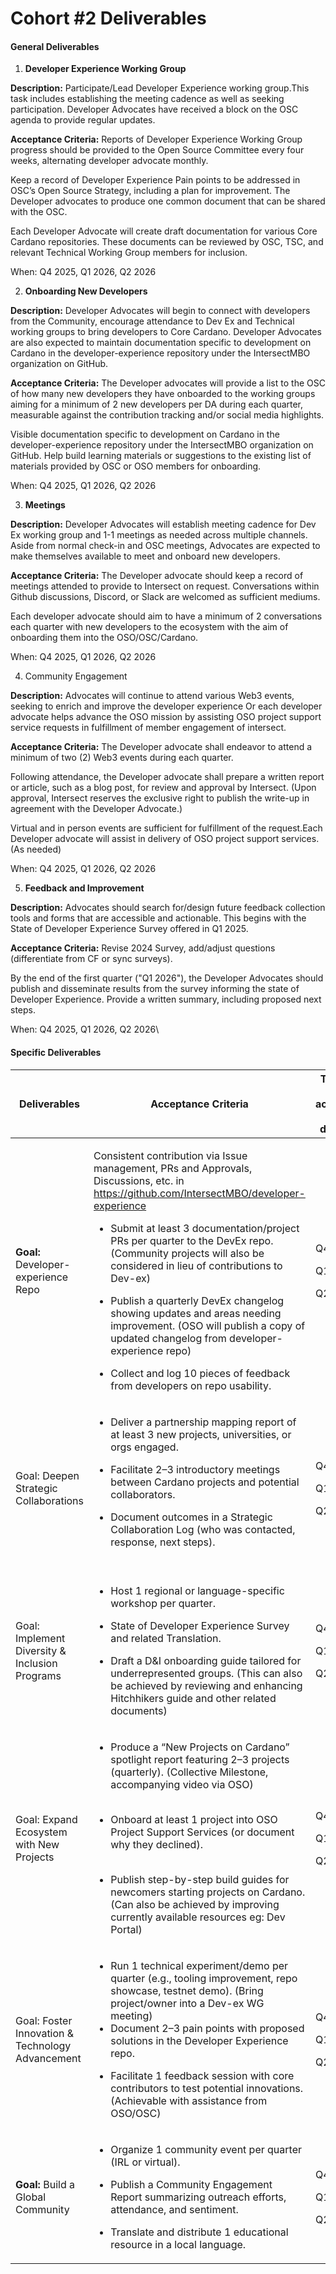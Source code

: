 # Cohort #2 Deliverables

#### General Deliverables

1. **Developer Experience Working Group**

**Description:** Participate/Lead Developer Experience working group.This task includes establishing the meeting cadence as well as seeking participation. Developer Advocates have received a block on the OSC agenda to provide regular updates. &#x20;

**Acceptance Criteria:** Reports of Developer Experience Working Group progress should be provided to the Open Source Committee every four weeks, alternating developer advocate monthly.

Keep a record of Developer Experience Pain points to be addressed in OSC’s Open Source Strategy, including a plan for improvement. The Developer advocates to produce one common document that can be shared with the OSC.

Each Developer Advocate will create draft documentation for various Core Cardano repositories. These documents can be reviewed by OSC, TSC, and relevant Technical Working Group members for inclusion.&#x20;

When: Q4 2025, Q1 2026, Q2 2026

2. **Onboarding New Developers**

**Description:** Developer Advocates will begin to connect with developers from the Community, encourage attendance to Dev Ex and Technical working groups to bring developers to Core Cardano. Developer Advocates are also expected to maintain documentation specific to development on Cardano in the developer-experience repository under the IntersectMBO organization on GitHub.&#x20;

**Acceptance Criteria:** The Developer advocates will provide a list to the OSC of how many new developers they have onboarded to the working groups aiming for a minimum of 2 new developers per DA during each quarter, measurable against the contribution tracking and/or social media highlights.

Visible documentation specific to development on Cardano in the developer-experience repository under the IntersectMBO organization on GitHub. Help build learning materials or suggestions to the existing list of materials provided by OSC or OSO members for onboarding.

When: Q4 2025, Q1 2026, Q2 2026

3. **Meetings**

**Description:** Developer Advocates will establish meeting cadence for Dev Ex working group and 1-1 meetings as needed across multiple channels. Aside from normal check-in and OSC meetings, Advocates are expected to make themselves available to meet and onboard new developers.&#x20;

**Acceptance Criteria:** The Developer advocate should keep a record of meetings attended to provide to Intersect on request. Conversations within Github discussions, Discord, or Slack are welcomed as sufficient mediums.&#x20;

Each developer advocate should aim to have a minimum of 2 conversations each quarter with new developers to the ecosystem with the aim of onboarding them into the OSO/OSC/Cardano.&#x20;

When: Q4 2025, Q1 2026, Q2 2026

4. Community Engagement

**Description:** Advocates will continue to attend various Web3 events, seeking to enrich and improve the developer experience Or each developer advocate helps advance the OSO mission by assisting OSO project support service requests in fulfillment of member engagement of intersect.

**Acceptance Criteria:** The Developer advocate shall endeavor to attend a minimum of two (2) Web3 events during each quarter.&#x20;

Following attendance, the Developer advocate shall prepare a written report or article, such as a blog post, for review and approval by Intersect. (Upon approval, Intersect reserves the exclusive right to publish the write-up in agreement with the Developer Advocate.)&#x20;

Virtual and in person events are sufficient for fulfillment of the request.Each Developer advocate will assist in delivery of OSO project support services. (As needed)

When: Q4 2025, Q1 2026, Q2 2026

5. **Feedback and Improvement**

**Description:** Advocates should search for/design future feedback collection tools and forms that are accessible and actionable. This begins with the State of Developer Experience Survey offered in Q1 2025.&#x20;

**Acceptance Criteria:** Revise 2024 Survey, add/adjust questions (differentiate from CF or sync surveys).

By the end of the first quarter ("Q1 2026"), the Developer Advocates should publish and disseminate results from the survey informing the state of Developer Experience. Provide a written summary, including proposed next steps.

When: Q4 2025, Q1 2026, Q2 2026\


#### Specific Deliverables

| **Deliverables**                                            | **Acceptance Criteria**                                                                                                                                                                                                                                                                                                                                                                                                                                                                                                                                                                                                 | **Timeframe for achievement of deliverable**                           |
| ----------------------------------------------------------- | ----------------------------------------------------------------------------------------------------------------------------------------------------------------------------------------------------------------------------------------------------------------------------------------------------------------------------------------------------------------------------------------------------------------------------------------------------------------------------------------------------------------------------------------------------------------------------------------------------------------------- | ---------------------------------------------------------------------- |
| <p><strong>Goal:</strong> Developer-experience Repo<br></p> | <p></p><p>Consistent contribution via Issue management, PRs and Approvals, Discussions, etc. in https://github.com/IntersectMBO/developer-experience</p><p></p><ul><li>Submit at least 3 documentation/project PRs per quarter to the DevEx repo. (Community projects will also be considered in lieu of contributions to Dev-ex)</li></ul><ul><li>Publish a quarterly DevEx changelog showing updates and areas needing improvement. (OSO will publish a copy of updated changelog from developer-experience repo)</li></ul><ul><li>Collect and log 10 pieces of feedback from developers on repo usability.</li></ul> | <p>Q4 2025</p><p></p><p></p><p>Q1 2026</p><p></p><p></p><p>Q2 2026</p> |
| Goal: Deepen Strategic Collaborations                       | <p></p><ul><li>Deliver a partnership mapping report of at least 3 new projects, universities, or orgs engaged.</li></ul><ul><li>Facilitate 2–3 introductory meetings between Cardano projects and potential collaborators.</li></ul><ul><li>Document outcomes in a Strategic Collaboration Log (who was contacted, response, next steps).<br><br></li></ul>                                                                                                                                                                                                                                                             | <p>Q4 2025</p><p></p><p></p><p>Q1 2026</p><p></p><p></p><p>Q2 2026</p> |
| Goal: Implement Diversity & Inclusion Programs              | <p></p><ul><li>Host 1 regional or language-specific workshop per quarter.</li></ul><ul><li>State of Developer Experience Survey and related Translation.</li></ul><ul><li>Draft a D&#x26;I onboarding guide tailored for underrepresented groups. (This can also be achieved by reviewing and enhancing Hitchhikers guide and other related documents)</li></ul>                                                                                                                                                                                                                                                        | <p>Q4 2025</p><p></p><p></p><p>Q1 2026</p><p></p><p></p><p>Q2 2026</p> |
| Goal: Expand Ecosystem with New Projects                    | <p></p><ul><li>Produce a “New Projects on Cardano” spotlight report featuring 2–3 projects (quarterly). (Collective Milestone, accompanying video via OSO)<br><br></li></ul><ul><li>Onboard at least 1 project into OSO Project Support Services (or document why they declined).<br><br></li></ul><ul><li>Publish step-by-step build guides for newcomers starting projects on Cardano. (Can also be achieved by improving currently available resources eg: Dev Portal)</li></ul>                                                                                                                                     | <p>Q4 2025</p><p></p><p></p><p>Q1 2026</p><p></p><p></p><p>Q2 2026</p> |
| Goal: Foster Innovation & Technology Advancement            | <p></p><ul><li>Run 1 technical experiment/demo per quarter (e.g., tooling improvement, repo showcase, testnet demo). (Bring project/owner into a Dev-ex WG meeting)</li><li>Document 2–3 pain points with proposed solutions in the Developer Experience repo.</li></ul><ul><li>Facilitate 1 feedback session with core contributors to test potential innovations.(Achievable with assistance from OSO/OSC)</li></ul>                                                                                                                                                                                                  | <p>Q4 2025</p><p></p><p></p><p>Q1 2026</p><p></p><p></p><p>Q2 2026</p> |
| **Goal:** Build a Global Community                          | <p></p><ul><li>Organize 1 community event per quarter (IRL or virtual).</li></ul><ul><li>Publish a Community Engagement Report summarizing outreach efforts, attendance, and sentiment.</li></ul><ul><li>Translate and distribute 1 educational resource in a local language.</li></ul>                                                                                                                                                                                                                                                                                                                                 | <p>Q4 2025</p><p></p><p></p><p>Q1 2026</p><p></p><p></p><p>Q2 2026</p> |
